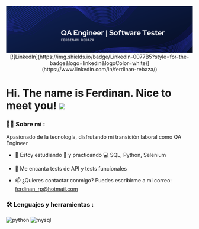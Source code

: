 <!--
## Hi there 👋
**ferdinan04/ferdinan04** is a ✨ _special_ ✨ repository because its `README.md` (this file) appears on your GitHub profile.

Here are some ideas to get you started:

- 🔭 I’m currently working on ...
- 🌱 I’m currently learning ...
- 👯 I’m looking to collaborate on ...
- 🤔 I’m looking for help with ...
- 💬 Ask me about ...
- 📫 How to reach me: ...
- 😄 Pronouns: ...
- ⚡ Fun fact: ...
-->

<div id="header" align="center">
  <img decoding="async" src="https://github.com/ferdinan04/ferdinan04/blob/main/Linkedinbanner.png" width="800"/>
[![LinkedIn](https://img.shields.io/badge/LinkedIn-0077B5?style=for-the-badge&logo=linkedin&logoColor=white)](https://www.linkedin.com/in/ferdinan-rebaza/)
</div>
<h1>
  Hi. The name is Ferdinan. Nice to meet you!
  <img decoding="async" src="https://media.giphy.com/media/hvRJCLFzcasrR4ia7z/giphy.gif" width="30px"/>
</h1>

### 👨‍💻 Sobre mí :

Apasionado de la tecnología, disfrutando mi transición laboral como QA Engineer

* :seedling: Estoy estudiando :blue_book: y practicando :computer: SQL, Python, Selenium

* :heartbeat: Me encanta tests de API y tests funcionales

* :mailbox: ¿Quieres contactar conmigo? Puedes escribirme a mi correo: ferdinan_rp@hotmail.com

### 🛠️ Lenguajes y herramientas :

<div id="header" align="left">
    <img decoding="async" src="https://img.shields.io/badge/Python-3776AB?style=for-the-badge&logo=python&logoColor=white" alt="python"/>
  </a>
    <img decoding="async" src="https://img.shields.io/badge/MySQL-6DB33F?style=for-the-badge&logo=mysql&logoColor=white" alt="mysql"/>
  </a>
</div>
